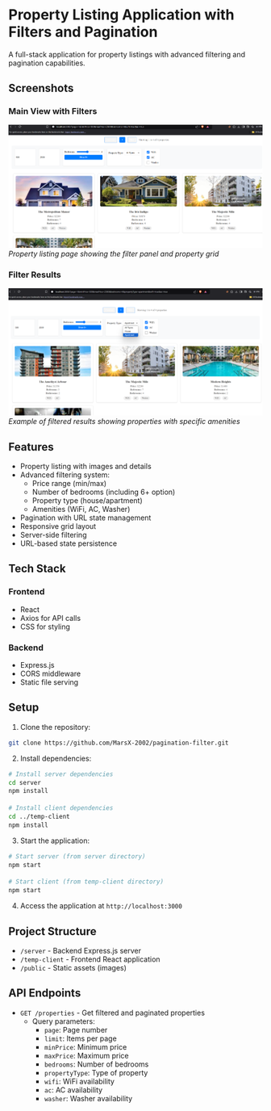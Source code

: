 # Property Listing Application with Filters and Pagination

A full-stack application for property listings with advanced filtering and pagination capabilities.

## Screenshots

### Main View with Filters
![Main View with Filters](docs/images/main-view.png)
*Property listing page showing the filter panel and property grid*

### Filter Results
![Filter Results](docs/images/filter-results.png)
*Example of filtered results showing properties with specific amenities*

## Features

- Property listing with images and details
- Advanced filtering system:
  - Price range (min/max)
  - Number of bedrooms (including 6+ option)
  - Property type (house/apartment)
  - Amenities (WiFi, AC, Washer)
- Pagination with URL state management
- Responsive grid layout
- Server-side filtering
- URL-based state persistence

## Tech Stack

### Frontend
- React
- Axios for API calls
- CSS for styling

### Backend
- Express.js
- CORS middleware
- Static file serving

## Setup

1. Clone the repository:
```bash
git clone https://github.com/MarsX-2002/pagination-filter.git
```

2. Install dependencies:
```bash
# Install server dependencies
cd server
npm install

# Install client dependencies
cd ../temp-client
npm install
```

3. Start the application:
```bash
# Start server (from server directory)
npm start

# Start client (from temp-client directory)
npm start
```

4. Access the application at `http://localhost:3000`

## Project Structure

- `/server` - Backend Express.js server
- `/temp-client` - Frontend React application
- `/public` - Static assets (images)

## API Endpoints

- `GET /properties` - Get filtered and paginated properties
  - Query parameters:
    - `page`: Page number
    - `limit`: Items per page
    - `minPrice`: Minimum price
    - `maxPrice`: Maximum price
    - `bedrooms`: Number of bedrooms
    - `propertyType`: Type of property
    - `wifi`: WiFi availability
    - `ac`: AC availability
    - `washer`: Washer availability
